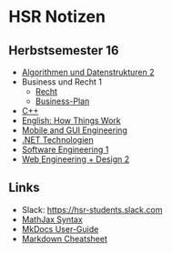 # HSR Notizen

## Herbstsemester 16

* [Algorithmen und Datenstrukturen 2](hs16/ad2.md)
* Business und Recht 1
    * [Recht](hs16/reing.md)
    * [Business-Plan](hs16/bupl.md)
* [C++](hs16/cpi.md)
* [English: How Things Work](hs16/englhtw.md)
* [Mobile and GUI Engineering](hs16/mge.md)
* [.NET Technologien](hs16/mste.md)
* [Software Engineering 1](hs16/se1.md)
* [Web Engineering + Design 2](hs16/wed2.md)



## Links

* Slack: <https://hsr-students.slack.com>
* [MathJax Syntax](http://meta.math.stackexchange.com/questions/5020/mathjax-basic-tutorial-and-quick-reference)
* [MkDocs User-Guide](http://www.mkdocs.org/user-guide/writing-your-docs/)
* [Markdown Cheatsheet](https://github.com/adam-p/markdown-here/wiki/Markdown-Cheatsheet)
